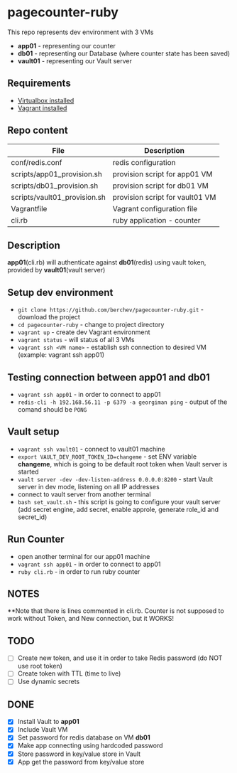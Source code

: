 # pagecounter-ruby
This repo represents dev environment with 3 VMs
- **app01** - representing our counter
- **db01**  - representing our Database (where counter state has been saved)
- **vault01** - representing our Vault server

## Requirements
- [Virtualbox installed](https://www.virtualbox.org/)
- [Vagrant installed](https://www.vagrantup.com/intro/getting-started/install.html)

## Repo content
| File                   | Description                      |
|         ---            |                ---               |
| conf/redis.conf | redis configuration |
| scripts/app01_provision.sh | provision script for app01 VM |
| scripts/db01_provision.sh | provision script for db01 VM |
| scripts/vault01_provision.sh | provision script for vault01 VM |
| Vagrantfile | Vagrant configuration file |
| cli.rb | ruby application - counter |

## Description
**app01**(cli.rb) will authenticate against **db01**(redis) using vault token, provided by **vault01**(vault server)

## Setup dev environment
- `git clone https://github.com/berchev/pagecounter-ruby.git` - download the project
- `cd pagecounter-ruby` - change to project directory 
- `vagrant up` - create dev Vagrant environment
- `vagrant status` - will status of all 3 VMs
- `vagrant ssh <VM name>` - establish ssh connection to desired VM (example: vagrant ssh app01)

## Testing connection between app01 and db01
- `vagrant ssh app01` - in order to connect to app01
- `redis-cli -h 192.168.56.11 -p 6379 -a georgiman ping` - output of the comand should be `PONG`

## Vault setup
- `vagrant ssh vault01` - connect to vault01 machine
- `export VAULT_DEV_ROOT_TOKEN_ID=changeme` - set ENV variable **changeme**, which is going to be default root token when Vault server is started
- `vault server -dev -dev-listen-address 0.0.0.0:8200` - start Vault server in dev mode, listening on all IP addresses
- connect to vault server from another terminal
- `bash set_vault.sh` - this script is going to configure your vault server (add secret engine, add secret, enable approle, generate role_id and secret_id)

## Run Counter
- open another terminal for our app01 machine
- `vagrant ssh app01` - in order to connect to app01
- `ruby cli.rb` - in order to run ruby counter 

## NOTES
**Note that there is lines commented in cli.rb. Counter is not supposed to work without Token, and New connection, but it WORKS!


## TODO
- [ ] Create new token, and use it in order to take Redis password (do NOT use root token)
- [ ] Create token with TTL (time to live)
- [ ] Use dynamic secrets
 
## DONE
- [x] Install Vault to **app01**
- [x] Include Vault VM
- [x] Set password for redis database on VM **db01**
- [x] Make app connecting using hardcoded password
- [x] Store password in key/value store in Vault
- [x] App get the password from key/value store
